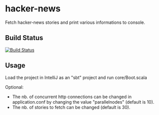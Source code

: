# hacker-news

Fetch hacker-news stories and print various informations to console.

## Build Status
[![Build Status](https://travis-ci.org/sniggel/hacker-news.svg?branch=master)](https://travis-ci.org/sniggel/hacker-news)

## Usage
Load the project in IntelliJ as an "sbt" project and run core/Boot.scala

Optional:
- The nb. of concurrent http connections can be changed in application.conf by changing the value "parallelnodes" (default is 10).
- The nb. of stories to fetch can be changed (default is 30).

